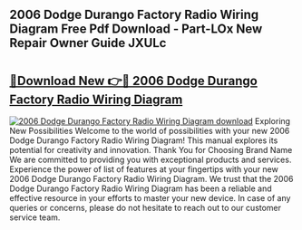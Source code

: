 ## 2006 Dodge Durango Factory Radio Wiring Diagram Free Pdf Download - Part-LOx New Repair Owner Guide JXULc

# <h2><a href="http://dft31v.blite.top/?on=2006+Dodge+Durango+Factory+Radio+Wiring+Diagram">🔗Download New 👉🔴 2006 Dodge Durango Factory Radio Wiring Diagram</a></h2>

[![2006 Dodge Durango Factory Radio Wiring Diagram download](https://i.imgur.com/lujVjoI.png)](http://dft31v.blite.top/?on=2006+Dodge+Durango+Factory+Radio+Wiring+Diagram)
Exploring New Possibilities Welcome to the world of possibilities with your new 2006 Dodge Durango Factory Radio Wiring Diagram! This manual explores its potential for creativity and innovation. Thank You for Choosing Brand Name We are committed to providing you with exceptional products and services. Experience the power of list of features at your fingertips with your new 2006 Dodge Durango Factory Radio Wiring Diagram. We trust that the 2006 Dodge Durango Factory Radio Wiring Diagram has been a reliable and effective resource in your efforts to master your new device. In case of any queries or concerns, please do not hesitate to reach out to our customer service team.
